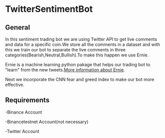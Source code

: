 # TwitterSentimentBot

## General
In this sentiment trading bot we are using Twitter API to get live comments and data for a specific coin.We store all the comments in a dataset and with this we train our bot to   separate the live comments in three categories(Bearish,Neutral,Bullish).To make this happen we use Ernie.

Ernie is a machine learning python pakage that helps our trading bot to "learn" from the new tweets.[More information about Ernie](https://github.com/labteral/ernie).

Next we incorporate the CNN fear and greed index to make our bot more effective.

## Requirements
-Binance Account

-Binancetestnet Account(not necessary)

-Twitter Account
 
